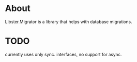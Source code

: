 ﻿About
=====


Libster.Migrator is a library that helps with database migrations.


TODO
====

currently uses only sync. interfaces, no support for async.